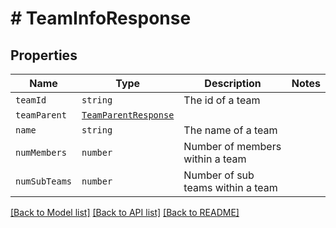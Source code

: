 # # TeamInfoResponse



## Properties

Name | Type | Description | Notes
------------ | ------------- | ------------- | -------------
| `teamId` | ```string``` |  The id of a team  |  |
| `teamParent` | [```TeamParentResponse```](TeamParentResponse.md) |    |  |
| `name` | ```string``` |  The name of a team  |  |
| `numMembers` | ```number``` |  Number of members within a team  |  |
| `numSubTeams` | ```number``` |  Number of sub teams within a team  |  |

[[Back to Model list]](../../README.md#models) [[Back to API list]](../../README.md#endpoints) [[Back to README]](../../README.md)
